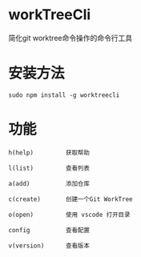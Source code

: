 # workTreeCli
简化git worktree命令操作的命令行工具

# 安装方法

```
sudo npm install -g worktreecli
```

# 功能


  	h(help)			获取帮助

  	l(list)			查看列表

	a(add)			添加仓库

	c(create)		创建一个Git WorkTree

	o(open)			使用 vscode 打开目录

	config			查看配置

	v(version)		查看版本

